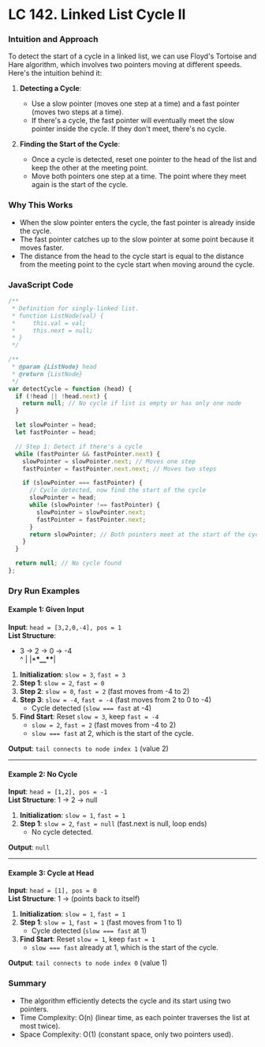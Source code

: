 # LC 142. Linked List Cycle II

### Intuition and Approach

To detect the start of a cycle in a linked list, we can use Floyd's Tortoise and Hare algorithm, which involves two pointers moving at different speeds. Here's the intuition behind it:

1. **Detecting a Cycle**:

   - Use a slow pointer (moves one step at a time) and a fast pointer (moves two steps at a time).
   - If there's a cycle, the fast pointer will eventually meet the slow pointer inside the cycle. If they don't meet, there's no cycle.

2. **Finding the Start of the Cycle**:
   - Once a cycle is detected, reset one pointer to the head of the list and keep the other at the meeting point.
   - Move both pointers one step at a time. The point where they meet again is the start of the cycle.

### Why This Works

- When the slow pointer enters the cycle, the fast pointer is already inside the cycle.
- The fast pointer catches up to the slow pointer at some point because it moves faster.
- The distance from the head to the cycle start is equal to the distance from the meeting point to the cycle start when moving around the cycle.

### JavaScript Code

```javascript
/**
 * Definition for singly-linked list.
 * function ListNode(val) {
 *     this.val = val;
 *     this.next = null;
 * }
 */

/**
 * @param {ListNode} head
 * @return {ListNode}
 */
var detectCycle = function (head) {
  if (!head || !head.next) {
    return null; // No cycle if list is empty or has only one node
  }

  let slowPointer = head;
  let fastPointer = head;

  // Step 1: Detect if there's a cycle
  while (fastPointer && fastPointer.next) {
    slowPointer = slowPointer.next; // Moves one step
    fastPointer = fastPointer.next.next; // Moves two steps

    if (slowPointer === fastPointer) {
      // Cycle detected, now find the start of the cycle
      slowPointer = head;
      while (slowPointer !== fastPointer) {
        slowPointer = slowPointer.next;
        fastPointer = fastPointer.next;
      }
      return slowPointer; // Both pointers meet at the start of the cycle
    }
  }

  return null; // No cycle found
};
```

### Dry Run Examples

#### Example 1: Given Input

**Input**: `head = [3,2,0,-4], pos = 1`  
**List Structure**:

- 3 -> 2 -> 0 -> -4  
   ^ |
  |\***\*\_\_\*\***|

1. **Initialization**: `slow = 3`, `fast = 3`
2. **Step 1**: `slow = 2`, `fast = 0`
3. **Step 2**: `slow = 0`, `fast = 2` (fast moves from -4 to 2)
4. **Step 3**: `slow = -4`, `fast = -4` (fast moves from 2 to 0 to -4)
   - Cycle detected (`slow === fast` at -4)
5. **Find Start**: Reset `slow = 3`, keep `fast = -4`
   - `slow = 2`, `fast = 2` (fast moves from -4 to 2)
   - `slow === fast` at 2, which is the start of the cycle.

**Output**: `tail connects to node index 1` (value 2)

---

#### Example 2: No Cycle

**Input**: `head = [1,2], pos = -1`  
**List Structure**: 1 -> 2 -> null

1. **Initialization**: `slow = 1`, `fast = 1`
2. **Step 1**: `slow = 2`, `fast = null` (fast.next is null, loop ends)
   - No cycle detected.

**Output**: `null`

---

#### Example 3: Cycle at Head

**Input**: `head = [1], pos = 0`  
**List Structure**: 1 -> (points back to itself)

1. **Initialization**: `slow = 1`, `fast = 1`
2. **Step 1**: `slow = 1`, `fast = 1` (fast moves from 1 to 1)
   - Cycle detected (`slow === fast` at 1)
3. **Find Start**: Reset `slow = 1`, keep `fast = 1`
   - `slow === fast` already at 1, which is the start of the cycle.

**Output**: `tail connects to node index 0` (value 1)

### Summary

- The algorithm efficiently detects the cycle and its start using two pointers.
- Time Complexity: O(n) (linear time, as each pointer traverses the list at most twice).
- Space Complexity: O(1) (constant space, only two pointers used).
